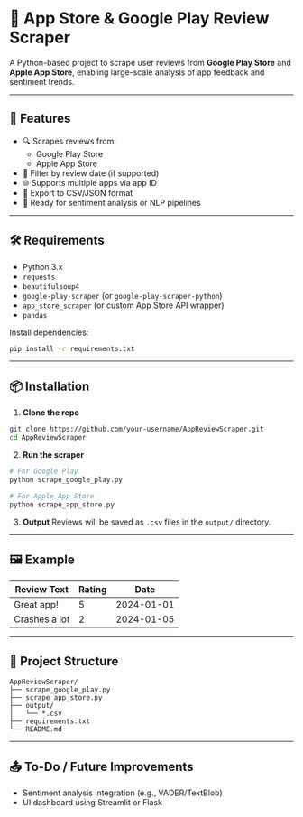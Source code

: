 
# 📱 App Store & Google Play Review Scraper

A Python-based project to scrape user reviews from **Google Play Store** and **Apple App Store**, enabling large-scale analysis of app feedback and sentiment trends.

---

## 🚀 Features

- 🔍 Scrapes reviews from:
  - Google Play Store
  - Apple App Store
- 📅 Filter by review date (if supported)
- 🌐 Supports multiple apps via app ID
- 💾 Export to CSV/JSON format
- 🧠 Ready for sentiment analysis or NLP pipelines

---

## 🛠️ Requirements

- Python 3.x
- `requests`
- `beautifulsoup4`
- `google-play-scraper` (or `google-play-scraper-python`)
- `app_store_scraper` (or custom App Store API wrapper)
- `pandas`

Install dependencies:
```bash
pip install -r requirements.txt
```

---

## 📦 Installation

1. **Clone the repo**
```bash
git clone https://github.com/your-username/AppReviewScraper.git
cd AppReviewScraper
```

2. **Run the scraper**
```bash
# For Google Play
python scrape_google_play.py

# For Apple App Store
python scrape_app_store.py
```

3. **Output**
Reviews will be saved as `.csv` files in the `output/` directory.

---

## 🖼️ Example

| Review Text | Rating | Date |
|-------------|--------|------|
| Great app!  | 5      | 2024-01-01 |
| Crashes a lot | 2   | 2024-01-05 |

---

## 📁 Project Structure

```
AppReviewScraper/
├── scrape_google_play.py
├── scrape_app_store.py
├── output/
│   └── *.csv
├── requirements.txt
└── README.md
```

---

## 📤 To-Do / Future Improvements

- Sentiment analysis integration (e.g., VADER/TextBlob)
- UI dashboard using Streamlit or Flask

